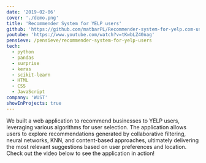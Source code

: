 ```yaml
---
date: '2019-02-06'
cover: './demo.png'
title: 'Recommender System for YELP users'
github: 'https://github.com/matbarPL/Recommender-system-for-yelp.com-users'
youtube: 'https://www.youtube.com/watch?v=tKwbLZ40nag'
pensieve: /pensieve/recommender-system-for-yelp-users
tech:
  - python
  - pandas
  - surprise
  - keras
  - scikit-learn
  - HTML
  - CSS
  - JavaScript
company: 'WUST'
showInProjects: true
---
```



We built a web application to recommend businesses to YELP users, leveraging various algorithms for user selection.  The application allows users to explore recommendations generated by collaborative filtering, neural networks, KNN, and content-based approaches, ultimately delivering the most relevant suggestions based on user preferences and location.  Check out the video below to see the application in action!

